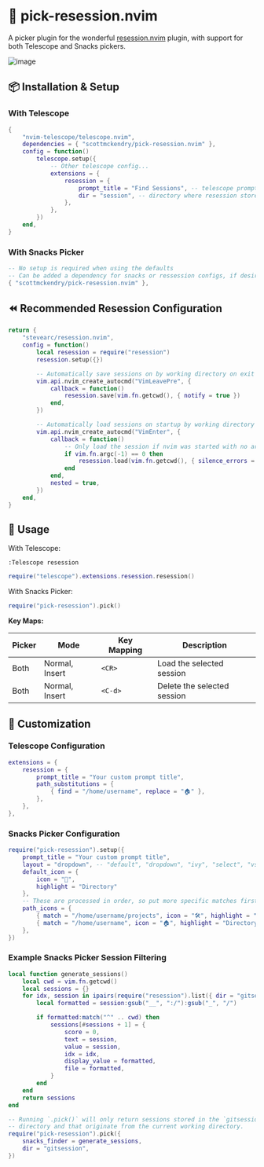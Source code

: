 # 🔭 pick-resession.nvim

A picker plugin for the wonderful [resession.nvim](https://github.com/stevearc/resession.nvim) plugin, with support for both Telescope and Snacks pickers.

![image](https://github.com/scottmckendry/pick-resession.nvim/assets/39483124/93fb9c3d-1345-4f74-a37d-b8e520116362)

## 📦 Installation & Setup

### With Telescope

```lua
{
    "nvim-telescope/telescope.nvim",
    dependencies = { "scottmckendry/pick-resession.nvim" },
    config = function()
        telescope.setup({
            -- Other telescope config...
            extensions = {
                resession = {
                    prompt_title = "Find Sessions", -- telescope prompt title
                    dir = "session", -- directory where resession stores sessions
                },
            },
        })
    end,
}
```

### With Snacks Picker

```lua
-- No setup is required when using the defaults
-- Can be added a dependency for snacks or ressession configs, if desired
{ "scottmckendry/pick-resession.nvim" },
```

## ⏪ Recommended Resession Configuration

```lua
return {
    "stevearc/resession.nvim",
    config = function()
        local resession = require("resession")
        resession.setup({})

        -- Automatically save sessions on by working directory on exit
        vim.api.nvim_create_autocmd("VimLeavePre", {
            callback = function()
                resession.save(vim.fn.getcwd(), { notify = true })
            end,
        })

        -- Automatically load sessions on startup by working directory
        vim.api.nvim_create_autocmd("VimEnter", {
            callback = function()
                -- Only load the session if nvim was started with no args
                if vim.fn.argc(-1) == 0 then
                    resession.load(vim.fn.getcwd(), { silence_errors = true })
                end
            end,
            nested = true,
        })
    end,
}
```

## 🚀 Usage

With Telescope:

```vim
:Telescope resession
```

```lua
require("telescope").extensions.resession.resession()
```

With Snacks Picker:

```lua
require("pick-resession").pick()
```

**Key Maps:**

| Picker | Mode           | Key Mapping | Description                 |
| ------ | -------------- | ----------- | --------------------------- |
| Both   | Normal, Insert | `<CR>`      | Load the selected session   |
| Both   | Normal, Insert | `<C-d>`     | Delete the selected session |

## 🎨 Customization

### Telescope Configuration

```lua
extensions = {
    resession = {
        prompt_title = "Your custom prompt title",
        path_substitutions = {
            { find = "/home/username", replace = "🏠" },
        },
    },
},
```

### Snacks Picker Configuration

```lua
require("pick-resession").setup({
    prompt_title = "Your custom prompt title",
    layout = "dropdown", -- "default", "dropdown", "ivy", "select", "vscode"
    default_icon = {
        icon = "📁",
        highlight = "Directory"
    },
    -- These are processed in order, so put more specific matches first
    path_icons = {
        { match = "/home/username/projects", icon = "🛠️", highlight = "Special" },
        { match = "/home/username", icon = "🏠", highlight = "Directory" },
    },
})
```

### Example Snacks Picker Session Filtering

```lua
local function generate_sessions()
    local cwd = vim.fn.getcwd()
    local sessions = {}
    for idx, session in ipairs(require("resession").list({ dir = "gitsession" })) do
        local formatted = session:gsub("__", ":/"):gsub("_", "/")

        if formatted:match("^" .. cwd) then
            sessions[#sessions + 1] = {
                score = 0,
                text = session,
                value = session,
                idx = idx,
                display_value = formatted,
                file = formatted,
            }
        end
    end
    return sessions
end

-- Running `.pick()` will only return sessions stored in the `gitsession`
-- directory and that originate from the current working directory.
require("pick-resession").pick({
    snacks_finder = generate_sessions,
    dir = "gitsession",
})

```
